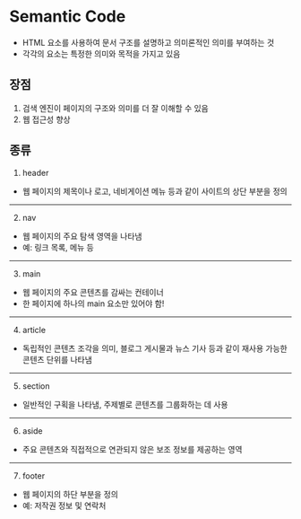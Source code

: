 # Semantic Code
- HTML 요소를 사용하여 문서 구조를 설명하고 의미론적인 의미를 부여하는 것
- 각각의 요소는 특정한 의미와 목적을 가지고 있음

## 장점
1. 검색 엔진이 페이지의 구조와 의미를 더 잘 이해할 수 있음
2. 웹 접근성 향상

## 종류
1. header
- 웹 페이지의 제목이나 로고, 네비게이션 메뉴 등과 같이 사이트의 상단 부분을 정의

* * *
2. nav
- 웹 페이지의 주요 탐색 영역을 나타냄
- 예: 링크 목록, 메뉴 등

* * *
3. main
- 웹 페이지의 주요 콘텐츠를 감싸는 컨테이너
- 한 페이지에 하나의 main 요소만 있어야 함!

* * *
4. article 
- 독립적인 콘텐츠 조각을 의미, 블로그 게시물과 뉴스 기사 등과 같이 재사용 가능한 콘텐츠 단위를 나타냄

* * *
5. section
- 일반적인 구획을 나타냄, 주제별로 콘텐츠를 그룹화하는 데 사용

* * *
6. aside
- 주요 콘텐츠와 직접적으로 연관되지 않은 보조 정보를 제공하는 영역

* * *
7. footer
- 웹 페이지의 하단 부분을 정의
- 예: 저작권 정보 및 연락처
